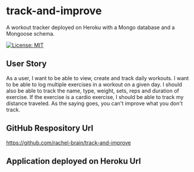 # track-and-improve
A workout tracker deployed on Heroku with a Mongo database and a Mongoose schema.

[![License: MIT](https://img.shields.io/badge/License-MIT-yellow.svg)](https://opensource.org/licenses/MIT)


## User Story

As a user, I want to be able to view, create and track daily workouts. I want to be able to log multiple exercises in a workout on a given day. I should also be able to track the name, type, weight, sets, reps and duration of exercise. If the exercise is a cardio exercise, I should be able to track my distance traveled. As the saying goes, you can't improve what you don't track.











## GitHub Respository Url
https://github.com/rachel-brain/track-and-improve

## Application deployed on Heroku Url